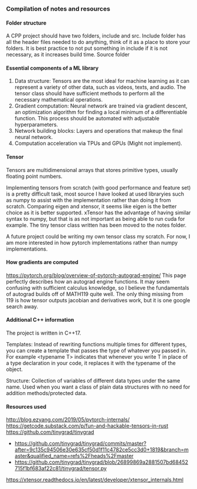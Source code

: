 ### Compilation of notes and resources

#### Folder structure
A CPP project should have two folders, include and src. Include folder has all the header files needed to do anything, think of it as a place to store your folders. It is best practice to not put something in include if it is not necessary, as it increases build time. Source folder

#### Essential components of a ML library
1. Data structure: Tensors are the most ideal for machine learning as it can represent a variety of other data, such as videos, texts, and audio. The tensor class should have sufficient methods to perform all the necessary mathematical operations.
2. Gradient computation: Neural network are trained via gradient descent, an optimization algorithm for finding a local minimum of a differentiable function. This process should be automated with adjustable hyperparameters.
3. Network building blocks: Layers and operations that makeup the final neural network. 
4. Computation acceleration via TPUs and GPUs (Might not implement).

#### Tensor
Tensors are multidimensional arrays that stores primitive types, usually floating point numbers.

Implementing tensors from scratch (with good performance and feature set) is a pretty difficult task, most source I have looked at used libraryies such as numpy to assist with the implementation rather than doing it from scratch. Comparing eigen and xtensor, it seems like eigen is the better choice as it is better supported. xTensor has the advantage of having similar syntax to numpy, but that is as not important as being able to run cuda for example. The tiny tensor class written has been moved to the notes folder.

A future project could be writing my own tensor class my scratch. For now, I am more interested in how pytorch implementations rather than numpy implementations.

#### How gradients are computed
https://pytorch.org/blog/overview-of-pytorch-autograd-engine/
This page perfectly describes how an autograd engine functions. It may seem confusing with sufficient calculus knowledge, so I believe the fundamentals of autograd builds off of MATH119 quite well. The only thing missing from 119 is how tensor outputs jacobian and derivatives work, but it is one google search away.

#### Additional C++ information
The project is written in C++17. 

Templates: Instead of rewriting functions multiple times for different types, you can create a template that passes the type of whatever you passed in. For example \<typename T> indicates that whenever you write T in place of a type declaration in your code, it replaces it with the typename of the object.

Structure: Collection of variables of different data types under the same name. Used when you want a class of plain data structures with no need for addition methods/protected data.


#### Resources used
http://blog.ezyang.com/2019/05/pytorch-internals/
https://getcode.substack.com/p/fun-and-hackable-tensors-in-rust
https://github.com/tinygrad/tinygrad
- https://github.com/tinygrad/tinygrad/commits/master?after=9c135c94506e30e635cf50d1f11c4782ce5cc3d0+1819&branch=master&qualified_name=refs%2Fheads%2Fmaster
- https://github.com/tinygrad/tinygrad/blob/26899869a2881507bd68452715f1bf683af22c81/tinygrad/tensor.py

https://xtensor.readthedocs.io/en/latest/developer/xtensor_internals.html
